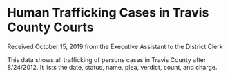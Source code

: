 # Human Trafficking Cases in Travis County Courts

Received October 15, 2019 from the Executive Assistant to the District Clerk

This data shows all trafficking of persons cases in Travis County after 8/24/2012. It lists the date, status, name, plea, verdict, count, and charge.
